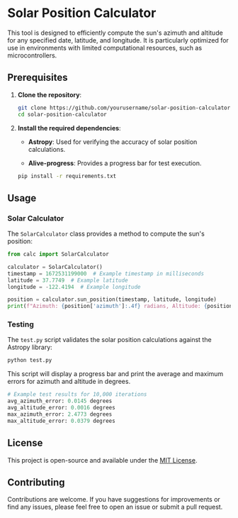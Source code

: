 # Solar Position Calculator

This tool is designed to efficiently compute the sun's azimuth and altitude for any specified date, latitude, and longitude. It is particularly optimized for use in environments with limited computational resources, such as microcontrollers.

## Prerequisites

1. **Clone the repository**:

   ```bash
   git clone https://github.com/yourusername/solar-position-calculator.git
   cd solar-position-calculator
   ```

2. **Install the required dependencies**:

   - **Astropy**: Used for verifying the accuracy of solar position calculations.

   - **Alive-progress**: Provides a progress bar for test execution.

   ```bash
   pip install -r requirements.txt
   ```

## Usage

### Solar Calculator

The `SolarCalculator` class provides a method to compute the sun's position:

```python
from calc import SolarCalculator

calculator = SolarCalculator()
timestamp = 1672531199000  # Example timestamp in milliseconds
latitude = 37.7749  # Example latitude
longitude = -122.4194  # Example longitude

position = calculator.sun_position(timestamp, latitude, longitude)
print(f"Azimuth: {position['azimuth']:.4f} radians, Altitude: {position['altitude']:.4f} radians")
```

### Testing

The `test.py` script validates the solar position calculations against the Astropy library:

```bash
python test.py
```

This script will display a progress bar and print the average and maximum errors for azimuth and altitude in degrees.

```python
# Example test results for 10,000 iterations
avg_azimuth_error: 0.0145 degrees
avg_altitude_error: 0.0016 degrees
max_azimuth_error: 2.4773 degrees
max_altitude_error: 0.0379 degrees
```

## License

This project is open-source and available under the [MIT License](LICENSE).

## Contributing

Contributions are welcome. If you have suggestions for improvements or find any issues, please feel free to open an issue or submit a pull request.

